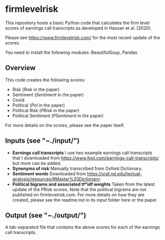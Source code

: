 # firmlevelrisk

This repository hosts a basic Python code that calculates the firm level scores of earnings call transcripts as developed in Hassan et al. (2020).

Please see https://www.firmlevelrisk.com/ for the most recent update of the scores.

You need to install the following modules: BeautifulSoup, Pandas

## Overview
This code creates the following scores:
* Risk (*Risk* in the paper)
* Sentiment (*Sentiment* in the paper)
* Covid
* Political (*Pol* in the paper)
* Political Risk (*PRisk* in the paper)
* Political Sentiment (*PSentiment* in the paper)

For more details on the scores, please see the paper itself.

## Inputs (see "~./input/")
* **Earnings call transcripts** I use two example earnings call transcripts that I downloaded from https://www.fool.com/earnings-call-transcripts/ but more can be added.
* **Synonyms of risk** Manually transcribed from Oxford Dictionary.
* **Sentiment words** Downloaded from https://sraf.nd.edu/textual-analysis/resources/#Master%20Dictionary.
* **Political bigrams and associated tf\*idf weights** Taken from the latest update of the PRisk scores. Note that the political bigrams are not published on firmlevelrisk.com. For more details on how they are created, please see the readme.md in its input folder here or the paper.

## Output (see "~./output/")

A tab-separated file that contains the above scores for each of the earnings call transcripts.
